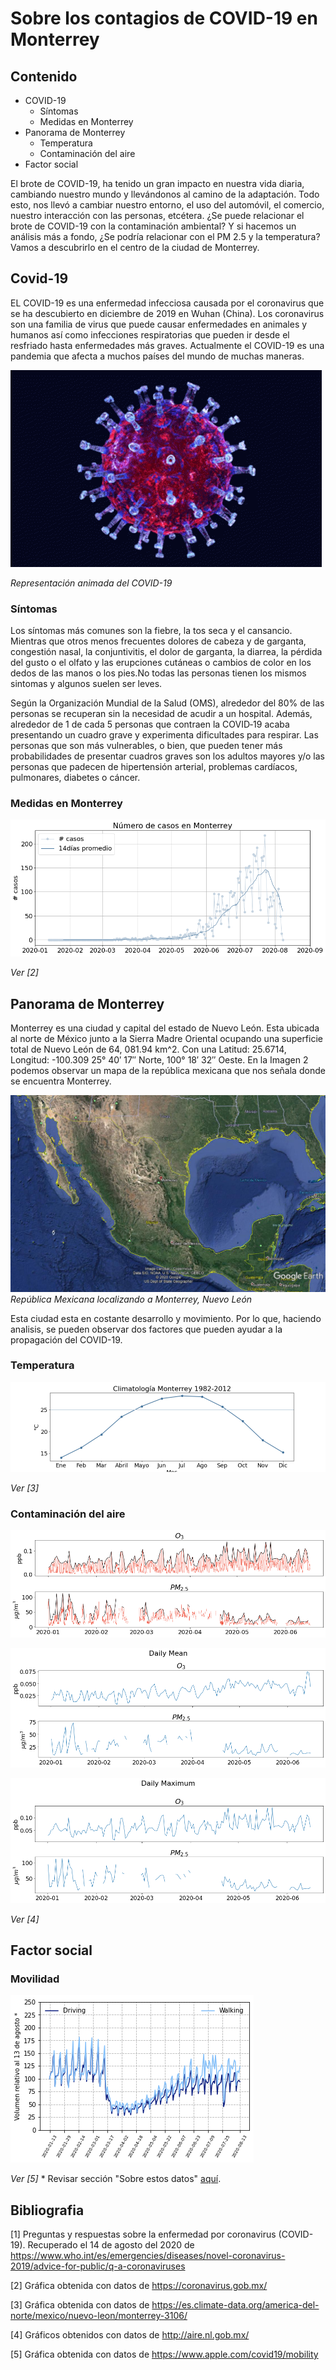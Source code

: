 Sobre los contagios de COVID-19 en Monterrey
===================

## Contenido
- COVID-19
  * Síntomas
  * Medidas en Monterrey
- Panorama de Monterrey
  * Temperatura
  * Contaminación del aire
- Factor social

El brote de COVID-19, ha tenido un gran impacto en nuestra vida diaria, cambiando nuestro mundo y llevándonos al camino de la adaptación. Todo esto, nos llevó a cambiar nuestro entorno, el uso del automóvil, el comercio, nuestro interacción con las personas, etcétera. ¿Se puede relacionar el brote de COVID-19 con la contaminación ambiental? Y si hacemos un análisis más a fondo, ¿Se podría relacionar con el PM 2.5 y la temperatura? Vamos a descubrirlo en el centro de la ciudad de Monterrey.

## Covid-19

EL COVID-19 es una enfermedad infecciosa causada por el coronavirus que se ha descubierto en diciembre de 2019 en Wuhan (China). Los coronavirus son una familia de virus que puede causar enfermedades en animales y humanos así como infecciones respiratorias que pueden ir desde el resfriado hasta enfermedades más graves. Actualmente el COVID-19 es una pandemia que afecta a muchos países del mundo de muchas maneras.

![](https://raw.githubusercontent.com/k488-bit/Challenge_CdeCMx/gh-pages/Images/Coronavirus.gif)

*Representación animada del COVID-19*

### Síntomas

Los síntomas más comunes son la fiebre, la tos seca y el cansancio. Mientras que otros menos frecuentes dolores de cabeza y de garganta, congestión nasal, la conjuntivitis, el dolor de garganta, la diarrea, la pérdida del gusto o el olfato y las erupciones cutáneas o cambios de color en los dedos de las manos o los pies.No todas las personas tienen los mismos sintomas y algunos suelen ser leves. 

Según la Organización Mundial de la Salud (OMS), alrededor del 80% de las personas se recuperan sin la necesidad de acudir a un hospital. Además, alrededor de 1 de cada 5 personas que contraen la COVID‑19 acaba presentando un cuadro grave y experimenta dificultades para respirar. Las personas que son más vulnerables, o bien, que pueden tener más probabilidades de presentar cuadros graves son los adultos mayores y/o las personas que padecen de hipertensión arterial, problemas cardíacos, pulmonares, diabetes o cáncer.

### Medidas en Monterrey

![Casos en Mty](https://raw.githubusercontent.com/k488-bit/Challenge_CdeCMx/master/Images/Figura_Casos_Monterrey.png)

*Ver \[2]*


## Panorama de Monterrey

Monterrey es una ciudad y capital del estado de Nuevo León. Esta ubicada al norte de México junto a la Sierra Madre Oriental ocupando una superficie total de Nuevo León de 64, 081.94 km^2. Con una Latitud: 25.6714, Longitud: -100.309 25° 40′ 17″ Norte, 100° 18′ 32″ Oeste. En la Imagen 2 podemos observar un mapa de la república mexicana que nos señala donde se encuentra Monterrey.

![](https://raw.githubusercontent.com/k488-bit/Challenge_CdeCMx/gh-pages/Images/117645984_681250895804238_3205561972497632758_n.png)
*República Mexicana localizando a Monterrey, Nuevo León*

Esta ciudad esta en costante desarrollo y movimiento. Por lo que, haciendo analisis, se pueden observar dos factores que pueden ayudar a la propagación del COVID-19.

### Temperatura

![](https://raw.githubusercontent.com/k488-bit/Challenge_CdeCMx/master/Images/Figura_Climatologia_Mty.png)

*Ver \[3]*

### Contaminación del aire

![](https://raw.githubusercontent.com/k488-bit/Challenge_CdeCMx/master/Images/pollutants_raw.png)

![](https://raw.githubusercontent.com/k488-bit/Challenge_CdeCMx/master/Images/daily_mean_pollutants.png)

![](https://raw.githubusercontent.com/k488-bit/Challenge_CdeCMx/master/Images/daily_max_pollutants.png)

*Ver \[4]*


## Factor social

### Movilidad

![Gráfica con datos de Apple](https://raw.githubusercontent.com/k488-bit/Challenge_CdeCMx/master/Images/Figura_Mobility_Apple.png)

*Ver \[5]*
\* Revisar sección "Sobre estos datos" [aquí](https://www.apple.com/covid19/mobility).



## Bibliografia

\[1] Preguntas y respuestas sobre la enfermedad por coronavirus (COVID-19). Recuperado el 14 de agosto del 2020 de <https://www.who.int/es/emergencies/diseases/novel-coronavirus-2019/advice-for-public/q-a-coronaviruses>

\[2] Gráfica obtenida con datos de <https://coronavirus.gob.mx/>

\[3] Gráfica obtenida con datos de <https://es.climate-data.org/america-del-norte/mexico/nuevo-leon/monterrey-3106/>

\[4] Gráficos obtenidos con datos de <http://aire.nl.gob.mx/>

\[5] Gráfica obtenida con datos de <https://www.apple.com/covid19/mobility>
